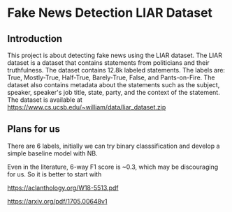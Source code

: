# Fake News Detection LIAR Dataset

## Introduction
This project is about detecting fake news using the LIAR dataset. The LIAR dataset is a dataset that contains statements from politicians and their truthfulness. The dataset contains 12.8k labeled statements. The labels are: True, Mostly-True, Half-True, Barely-True, False, and Pants-on-Fire. The dataset also contains metadata about the statements such as the subject, speaker, speaker's job title, state, party, and the context of the statement. The dataset is available at https://www.cs.ucsb.edu/~william/data/liar_dataset.zip

## Plans for us
There are 6 labels, initially we can try binary classsification and develop a simple baseline model with NB.

Even in the literature, 6-way F1 score is ~0.3, which may be discouraging for us. So it is better to start with 


https://aclanthology.org/W18-5513.pdf

https://arxiv.org/pdf/1705.00648v1